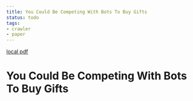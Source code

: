 ```yaml
---
title: You Could Be Competing With Bots To Buy Gifts
status: todo
tags:
- crawler
- paper
---
```


[local pdf](../../../pdfs/you-could-be-competing-with-bots-to-buy-gifts.pdf)

# You Could Be Competing With Bots To Buy Gifts
